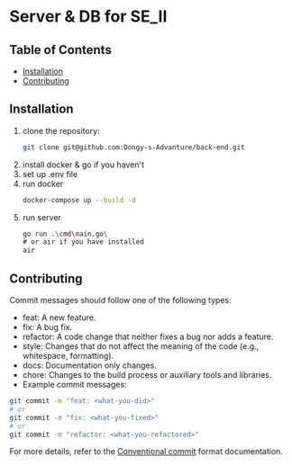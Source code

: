 # Server & DB for SE_II

## Table of Contents
- [Installation](#installation)
- [Contributing](#contributing)

## Installation

1. clone the repository:
   ```bash
   git clone git@github.com:Dongy-s-Advanture/back-end.git
2. install docker & go if you haven't
3. set up .env file
4. run docker
   ```bash
   docker-compose up --build -d
5. run server
   ```bash
   go run .\cmd\main.go\
   # or air if you have installed
   air

## Contributing


Commit messages should follow one of the following types:

- feat: A new feature.
- fix: A bug fix.
- refactor: A code change that neither fixes a bug nor adds a feature.
- style: Changes that do not affect the meaning of the code (e.g., whitespace, formatting).
- docs: Documentation only changes.
- chore: Changes to the build process or auxiliary tools and libraries.
- Example commit messages:

```bash
git commit -m "feat: <what-you-did>"
# or
git commit -m "fix: <what-you-fixed>"
# or
git commit -m "refactor: <what-you-refactored>"
```
For more details, refer to the [Conventional commit](https://www.conventionalcommits.org/en/v1.0.0/) format documentation.
